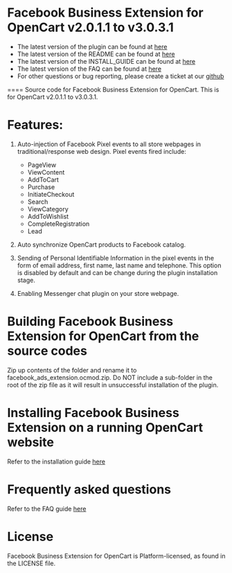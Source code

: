 Facebook Business Extension for OpenCart v2.0.1.1 to v3.0.3.1
====
- The latest version of the plugin can be found at [here](https://github.com/facebookincubator/Facebook-For-OpenCart/releases/latest)
- The latest version of the README can be found at [here](https://github.com/facebookincubator/Facebook-For-OpenCart/blob/master/README.md)
- The latest version of the INSTALL_GUIDE can be found at [here](https://github.com/facebookincubator/Facebook-For-OpenCart/blob/master/INSTALL_GUIDE.md)
- The latest version of the FAQ can be found at [here](https://github.com/facebookincubator/Facebook-For-OpenCart/blob/master/FAQ.md)
- For other questions or bug reporting, please create a ticket at our [github](https://github.com/facebookincubator/Facebook-For-OpenCart/issues)

====
Source code for Facebook Business Extension for OpenCart. This is for
OpenCart v2.0.1.1 to v3.0.3.1.

# Features:
1. Auto-injection of Facebook Pixel events to all store webpages in
   traditional/response web design. Pixel events fired include:
   - PageView
   - ViewContent
   - AddToCart
   - Purchase
   - InitiateCheckout
   - Search
   - ViewCategory
   - AddToWishlist
   - CompleteRegistration
   - Lead

2. Auto synchronize OpenCart products to Facebook catalog.

3. Sending of Personal Identifiable Information in the pixel events in the form of email address, first name, last name and telephone. This option is disabled by default and can be change during the plugin installation stage.

4. Enabling Messenger chat plugin on your store webpage.

# Building Facebook Business Extension for OpenCart from the source codes
Zip up contents of the folder and rename it to facebook_ads_extension.ocmod.zip. Do NOT include a sub-folder in the root of the zip file as it will result in unsuccessful installation of the plugin.

# Installing Facebook Business Extension on a running OpenCart website
Refer to the installation guide [here](https://github.com/facebookincubator/Facebook-For-OpenCart/blob/master/INSTALL_GUIDE.md)

# Frequently asked questions
Refer to the FAQ guide [here](https://github.com/facebookincubator/Facebook-For-OpenCart/blob/master/FAQ.md)

# License
Facebook Business Extension for OpenCart is Platform-licensed, as found in the LICENSE file.
